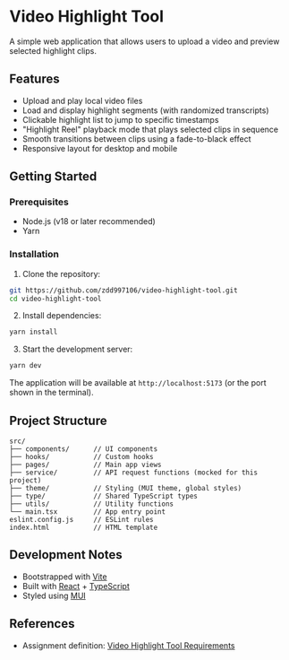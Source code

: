 # Video Highlight Tool

A simple web application that allows users to upload a video and preview selected highlight clips.

## Features

- Upload and play local video files
- Load and display highlight segments (with randomized transcripts)
- Clickable highlight list to jump to specific timestamps
- "Highlight Reel" playback mode that plays selected clips in sequence
- Smooth transitions between clips using a fade-to-black effect
- Responsive layout for desktop and mobile

## Getting Started

### Prerequisites

- Node.js (v18 or later recommended)
- Yarn

### Installation

1. Clone the repository:

```bash
git https://github.com/zdd997106/video-highlight-tool.git
cd video-highlight-tool
```

2. Install dependencies:

```bash
yarn install
```

3. Start the development server:

```bash
yarn dev
```

The application will be available at `http://localhost:5173` (or the port shown in the terminal).

## Project Structure

```
src/
├── components/      // UI components
├── hooks/           // Custom hooks
├── pages/           // Main app views
├── service/         // API request functions (mocked for this project)
├── theme/           // Styling (MUI theme, global styles)
├── type/            // Shared TypeScript types
├── utils/           // Utility functions
└── main.tsx         // App entry point
eslint.config.js     // ESLint rules
index.html           // HTML template
```

## Development Notes

- Bootstrapped with [Vite](https://vitejs.dev/)
- Built with [React](https://react.dev/) + [TypeScript](https://www.typescriptlang.org/)
- Styled using [MUI](https://mui.com/)

## References

- Assignment definition: [Video Highlight Tool Requirements](https://gist.github.com/vickyliin/879d4454bff348641c9c45298c2063ef)
